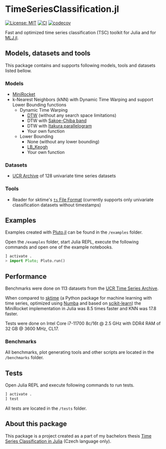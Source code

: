 # TimeSeriesClassification.jl

[![License: MIT](https://img.shields.io/badge/License-MIT-yellow.svg)](https://opensource.org/licenses/MIT)
[![CI](https://github.com/antoninkriz/TimeSeriesClassification.jl/actions/workflows/CI.yml/badge.svg)](https://github.com/antoninkriz/TimeSeriesClassification.jl/actions/workflows/CI.yml)
[![codecov](https://codecov.io/github/antoninkriz/TimeSeriesClassification.jl/graph/badge.svg?token=LELGFZHACI)](https://codecov.io/github/antoninkriz/TimeSeriesClassification.jl)

Fast and optimized time series classification (TSC) toolkit for Julia and for [MLJ.jl](https://github.com/alan-turing-institute/MLJ.jl).


## Models, datasets and tools

This package contains and supports following models, tools and datasets listed bellow.

### Models

- [MiniRocket](https://arxiv.org/abs/2012.08791)
- k-Nearest Neighbors (kNN) with Dynamic Time Warping and support Lower Bounding functions
    - Dynamic Time Warping
        - [DTW](https://link.springer.com/article/10.1007/BF01074755) (without any search space limitations)
        - DTW with [Sakoe-Chiba band](https://www.irit.fr/~Julien.Pinquier/Docs/TP_MABS/res/dtw-sakoe-chiba78.pdf)
        - DTW with [Itakura parallelogram](https://www.ee.columbia.edu/~dpwe/papers/Itak75-lpcasr.pdf)
        - Your own function
    - Lower Bounding
        - None (without any lower bounding)
        - [LB\_Keogh](https://www.cs.ucr.edu/~eamonn/LB_Keogh.htm)
        - Your own function

### Datasets

- [UCR Archive](http://www.timeseriesclassification.com/index.php) of 128 univariate time series datasets

### Tools

- Reader for sktime's [`ts` File Format](https://www.sktime.net/en/stable/api_reference/file_specifications/ts.html) (currently supports only univariate classification datasets without timestamps)


## Examples

Examples created with [Pluto.jl](https://plutojl.org/) can be found in the `/examples` folder.

Open the `/examples` folder, start Julia REPL, execute the following commands and open one of the example notebooks.

```jl
] activate .
> import Pluto; Pluto.run()
```


## Performance

Benchmarks were done on 113 datasets from the [UCR Time Series Archive](https://www.timeseriesclassification.com/index.php).

When compared to [sktime](https://www.sktime.net/) (a Python package for machine learning with time series, optimized using [Numba](https://numba.pydata.org/) and based on [scikit-learn](https://scikit-learn.org/stable/index.html)) the MiniRocket implementation in Julia was 8.5 times faster and KNN was 17.8 faster.

Tests were done on Intel Core i7-11700 8c/16t @ 2.5 GHz with DDR4 RAM of 32 GB @ 3600 MHz, CL17.

### Benchmarks

All benchmarks, plot generating tools and other scripts are located in the `/benchmarks` folder.


## Tests

Open Julia REPL and execute following commands to run tests.

```jl
] activate .
] test
```

All tests are located in the `/tests` folder.



## About this package

This package is a project created as a part of my bachelors thesis [Time Series Classification in Julia](https://dspace.cvut.cz/handle/10467/109353) (Czech language only).

